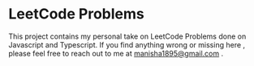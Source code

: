 # LeetCode Problems
This project contains my personal take on LeetCode Problems done on Javascript and Typescript.
If you find anything wrong or missing here , please feel free to reach out to me at [manisha1895@gmail.com](mailto:manisha1895@gmail.com) .



